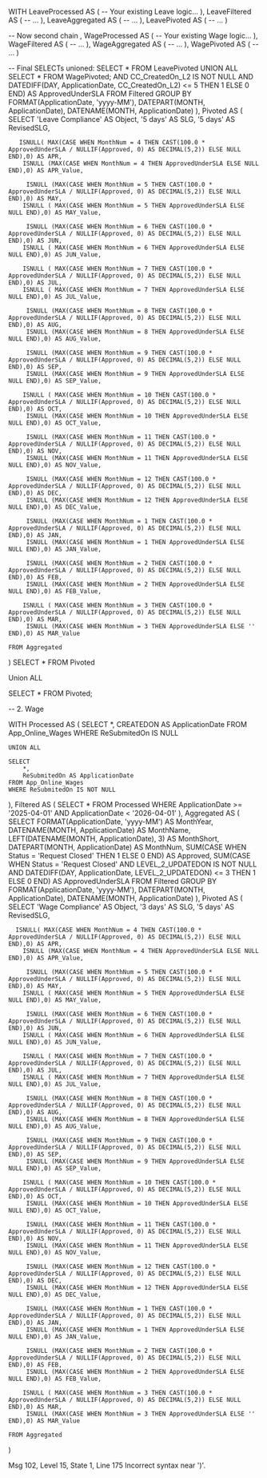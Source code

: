 WITH LeaveProcessed AS (
   -- Your existing Leave logic...
),
LeaveFiltered AS (
   -- ...
),
LeaveAggregated AS (
   -- ...
),
LeavePivoted AS (
   -- ...
)

-- Now second chain
, WageProcessed AS (
   -- Your existing Wage logic...
),
WageFiltered AS (
   -- ...
),
WageAggregated AS (
   -- ...
),
WagePivoted AS (
   -- ...
)

-- Final SELECTs unioned:
SELECT * FROM LeavePivoted
UNION ALL
SELECT * FROM WagePivoted;
              AND CC_CreatedOn_L2 IS NOT NULL 
              AND DATEDIFF(DAY, ApplicationDate, CC_CreatedOn_L2) <= 5 
            THEN 1 ELSE 0 
        END) AS ApprovedUnderSLA
    FROM Filtered
    GROUP BY FORMAT(ApplicationDate, 'yyyy-MM'), DATEPART(MONTH, ApplicationDate), DATENAME(MONTH, ApplicationDate)
),
Pivoted AS (
    SELECT
        'Leave Compliance' AS Object,
        '5 days' AS SLG,
        '5 days' AS RevisedSLG,

     
       ISNULL( MAX(CASE WHEN MonthNum = 4 THEN CAST(100.0 * ApprovedUnderSLA / NULLIF(Approved, 0) AS DECIMAL(5,2)) ELSE NULL END),0) AS APR,
        ISNULL (MAX(CASE WHEN MonthNum = 4 THEN ApprovedUnderSLA ELSE NULL END),0) AS APR_Value,

         ISNULL (MAX(CASE WHEN MonthNum = 5 THEN CAST(100.0 * ApprovedUnderSLA / NULLIF(Approved, 0) AS DECIMAL(5,2)) ELSE NULL END),0) AS MAY,
        ISNULL ( MAX(CASE WHEN MonthNum = 5 THEN ApprovedUnderSLA ELSE NULL END),0) AS MAY_Value,

         ISNULL (MAX(CASE WHEN MonthNum = 6 THEN CAST(100.0 * ApprovedUnderSLA / NULLIF(Approved, 0) AS DECIMAL(5,2)) ELSE NULL END),0) AS JUN,
        ISNULL ( MAX(CASE WHEN MonthNum = 6 THEN ApprovedUnderSLA ELSE NULL END),0) AS JUN_Value,

        ISNULL ( MAX(CASE WHEN MonthNum = 7 THEN CAST(100.0 * ApprovedUnderSLA / NULLIF(Approved, 0) AS DECIMAL(5,2)) ELSE NULL END),0) AS JUL,
        ISNULL ( MAX(CASE WHEN MonthNum = 7 THEN ApprovedUnderSLA ELSE NULL END),0) AS JUL_Value,

         ISNULL (MAX(CASE WHEN MonthNum = 8 THEN CAST(100.0 * ApprovedUnderSLA / NULLIF(Approved, 0) AS DECIMAL(5,2)) ELSE NULL END),0) AS AUG,
         ISNULL (MAX(CASE WHEN MonthNum = 8 THEN ApprovedUnderSLA ELSE NULL END),0) AS AUG_Value,

         ISNULL (MAX(CASE WHEN MonthNum = 9 THEN CAST(100.0 * ApprovedUnderSLA / NULLIF(Approved, 0) AS DECIMAL(5,2)) ELSE NULL END),0) AS SEP,
         ISNULL (MAX(CASE WHEN MonthNum = 9 THEN ApprovedUnderSLA ELSE NULL END),0) AS SEP_Value,

        ISNULL ( MAX(CASE WHEN MonthNum = 10 THEN CAST(100.0 * ApprovedUnderSLA / NULLIF(Approved, 0) AS DECIMAL(5,2)) ELSE NULL END),0) AS OCT,
         ISNULL (MAX(CASE WHEN MonthNum = 10 THEN ApprovedUnderSLA ELSE NULL END),0) AS OCT_Value,

         ISNULL (MAX(CASE WHEN MonthNum = 11 THEN CAST(100.0 * ApprovedUnderSLA / NULLIF(Approved, 0) AS DECIMAL(5,2)) ELSE NULL END),0) AS NOV,
         ISNULL (MAX(CASE WHEN MonthNum = 11 THEN ApprovedUnderSLA ELSE NULL END),0) AS NOV_Value,

         ISNULL (MAX(CASE WHEN MonthNum = 12 THEN CAST(100.0 * ApprovedUnderSLA / NULLIF(Approved, 0) AS DECIMAL(5,2)) ELSE NULL END),0) AS DEC,
         ISNULL (MAX(CASE WHEN MonthNum = 12 THEN ApprovedUnderSLA ELSE NULL END),0) AS DEC_Value,

         ISNULL (MAX(CASE WHEN MonthNum = 1 THEN CAST(100.0 * ApprovedUnderSLA / NULLIF(Approved, 0) AS DECIMAL(5,2)) ELSE NULL END),0) AS JAN,
         ISNULL (MAX(CASE WHEN MonthNum = 1 THEN ApprovedUnderSLA ELSE NULL END),0) AS JAN_Value,

         ISNULL (MAX(CASE WHEN MonthNum = 2 THEN CAST(100.0 * ApprovedUnderSLA / NULLIF(Approved, 0) AS DECIMAL(5,2)) ELSE NULL END),0) AS FEB,
         ISNULL (MAX(CASE WHEN MonthNum = 2 THEN ApprovedUnderSLA ELSE NULL END),0) AS FEB_Value,

        ISNULL ( MAX(CASE WHEN MonthNum = 3 THEN CAST(100.0 * ApprovedUnderSLA / NULLIF(Approved, 0) AS DECIMAL(5,2)) ELSE NULL END),0) AS MAR,
         ISNULL (MAX(CASE WHEN MonthNum = 3 THEN ApprovedUnderSLA ELSE '' END),0) AS MAR_Value

    FROM Aggregated
)
SELECT * FROM Pivoted


Union ALL
 
 SELECT * FROM Pivoted;




  -- 2. Wage

   WITH Processed AS (
    SELECT 
        *, 
        CREATEDON AS ApplicationDate
    FROM App_Online_Wages
    WHERE ReSubmitedOn IS NULL

    UNION ALL

    SELECT 
        *, 
        ReSubmitedOn AS ApplicationDate
    FROM App_Online_Wages
    WHERE ReSubmitedOn IS NOT NULL
),
Filtered AS (
    SELECT *
    FROM Processed
    WHERE ApplicationDate >= '2025-04-01' AND ApplicationDate < '2026-04-01'
),
Aggregated AS (
    SELECT
        FORMAT(ApplicationDate, 'yyyy-MM') AS MonthYear,
        DATENAME(MONTH, ApplicationDate) AS MonthName,
        LEFT(DATENAME(MONTH, ApplicationDate), 3) AS MonthShort,
        DATEPART(MONTH, ApplicationDate) AS MonthNum,
        SUM(CASE WHEN Status = 'Request Closed' THEN 1 ELSE 0 END) AS Approved,
        SUM(CASE 
            WHEN Status = 'Request Closed' 
              AND LEVEL_2_UPDATEDON IS NOT NULL 
              AND DATEDIFF(DAY, ApplicationDate, LEVEL_2_UPDATEDON) <= 3 
            THEN 1 ELSE 0 
        END) AS ApprovedUnderSLA
    FROM Filtered
    GROUP BY FORMAT(ApplicationDate, 'yyyy-MM'), DATEPART(MONTH, ApplicationDate), DATENAME(MONTH, ApplicationDate)
),
Pivoted AS (
    SELECT
        'Wage Compliance' AS Object,
        '3 days' AS SLG,
        '5 days' AS RevisedSLG,

      ISNULL( MAX(CASE WHEN MonthNum = 4 THEN CAST(100.0 * ApprovedUnderSLA / NULLIF(Approved, 0) AS DECIMAL(5,2)) ELSE NULL END),0) AS APR,
        ISNULL (MAX(CASE WHEN MonthNum = 4 THEN ApprovedUnderSLA ELSE NULL END),0) AS APR_Value,

         ISNULL (MAX(CASE WHEN MonthNum = 5 THEN CAST(100.0 * ApprovedUnderSLA / NULLIF(Approved, 0) AS DECIMAL(5,2)) ELSE NULL END),0) AS MAY,
        ISNULL ( MAX(CASE WHEN MonthNum = 5 THEN ApprovedUnderSLA ELSE NULL END),0) AS MAY_Value,

         ISNULL (MAX(CASE WHEN MonthNum = 6 THEN CAST(100.0 * ApprovedUnderSLA / NULLIF(Approved, 0) AS DECIMAL(5,2)) ELSE NULL END),0) AS JUN,
        ISNULL ( MAX(CASE WHEN MonthNum = 6 THEN ApprovedUnderSLA ELSE NULL END),0) AS JUN_Value,

        ISNULL ( MAX(CASE WHEN MonthNum = 7 THEN CAST(100.0 * ApprovedUnderSLA / NULLIF(Approved, 0) AS DECIMAL(5,2)) ELSE NULL END),0) AS JUL,
        ISNULL ( MAX(CASE WHEN MonthNum = 7 THEN ApprovedUnderSLA ELSE NULL END),0) AS JUL_Value,

         ISNULL (MAX(CASE WHEN MonthNum = 8 THEN CAST(100.0 * ApprovedUnderSLA / NULLIF(Approved, 0) AS DECIMAL(5,2)) ELSE NULL END),0) AS AUG,
         ISNULL (MAX(CASE WHEN MonthNum = 8 THEN ApprovedUnderSLA ELSE NULL END),0) AS AUG_Value,

         ISNULL (MAX(CASE WHEN MonthNum = 9 THEN CAST(100.0 * ApprovedUnderSLA / NULLIF(Approved, 0) AS DECIMAL(5,2)) ELSE NULL END),0) AS SEP,
         ISNULL (MAX(CASE WHEN MonthNum = 9 THEN ApprovedUnderSLA ELSE NULL END),0) AS SEP_Value,

        ISNULL ( MAX(CASE WHEN MonthNum = 10 THEN CAST(100.0 * ApprovedUnderSLA / NULLIF(Approved, 0) AS DECIMAL(5,2)) ELSE NULL END),0) AS OCT,
         ISNULL (MAX(CASE WHEN MonthNum = 10 THEN ApprovedUnderSLA ELSE NULL END),0) AS OCT_Value,

         ISNULL (MAX(CASE WHEN MonthNum = 11 THEN CAST(100.0 * ApprovedUnderSLA / NULLIF(Approved, 0) AS DECIMAL(5,2)) ELSE NULL END),0) AS NOV,
         ISNULL (MAX(CASE WHEN MonthNum = 11 THEN ApprovedUnderSLA ELSE NULL END),0) AS NOV_Value,

         ISNULL (MAX(CASE WHEN MonthNum = 12 THEN CAST(100.0 * ApprovedUnderSLA / NULLIF(Approved, 0) AS DECIMAL(5,2)) ELSE NULL END),0) AS DEC,
         ISNULL (MAX(CASE WHEN MonthNum = 12 THEN ApprovedUnderSLA ELSE NULL END),0) AS DEC_Value,

         ISNULL (MAX(CASE WHEN MonthNum = 1 THEN CAST(100.0 * ApprovedUnderSLA / NULLIF(Approved, 0) AS DECIMAL(5,2)) ELSE NULL END),0) AS JAN,
         ISNULL (MAX(CASE WHEN MonthNum = 1 THEN ApprovedUnderSLA ELSE NULL END),0) AS JAN_Value,

         ISNULL (MAX(CASE WHEN MonthNum = 2 THEN CAST(100.0 * ApprovedUnderSLA / NULLIF(Approved, 0) AS DECIMAL(5,2)) ELSE NULL END),0) AS FEB,
         ISNULL (MAX(CASE WHEN MonthNum = 2 THEN ApprovedUnderSLA ELSE NULL END),0) AS FEB_Value,

        ISNULL ( MAX(CASE WHEN MonthNum = 3 THEN CAST(100.0 * ApprovedUnderSLA / NULLIF(Approved, 0) AS DECIMAL(5,2)) ELSE NULL END),0) AS MAR,
         ISNULL (MAX(CASE WHEN MonthNum = 3 THEN ApprovedUnderSLA ELSE '' END),0) AS MAR_Value

    FROM Aggregated
)



Msg 102, Level 15, State 1, Line 175
Incorrect syntax near ')'.



